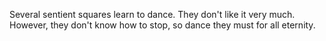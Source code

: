 Several sentient squares learn to dance. They don't like it very much. However, they don't know how to stop, so dance they must for all eternity.
